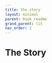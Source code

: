 ```yaml
---
title: the_story
layout: minimal
parent: book_readme
grand_parent: lit
nav_order: 1
---
```

# The Story
